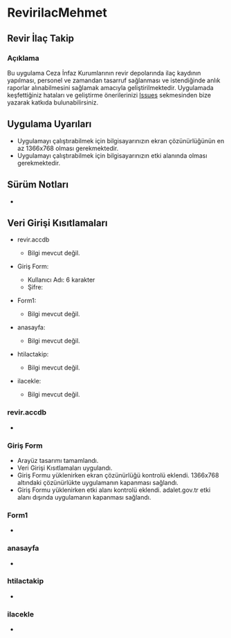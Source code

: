 # RevirilacMehmet
## Revir İlaç Takip

### Açıklama
Bu uygulama Ceza İnfaz Kurumlarının revir depolarında ilaç kaydının yapılması, personel ve zamandan tasarruf sağlanması ve istendiğinde anlık raporlar alınabilmesini sağlamak amacıyla geliştirilmektedir.
Uygulamada keşfettiğiniz hataları ve geliştirme önerilerinizi [Issues](https://github.com/cep78/RevirilacMehmet/issues/new) sekmesinden bize yazarak katkıda bulunabilirsiniz.

## Uygulama Uyarıları
- Uygulamayı çalıştırabilmek için bilgisayarınızın ekran çözünürlüğünün en az 1366x768 olması gerekmektedir.
- Uygulamayı çalıştırabilmek için bilgisayarınızın etki alanında olması gerekmektedir.

## Sürüm Notları
- 

## Veri Girişi Kısıtlamaları
- revir.accdb
  - Bilgi mevcut değil.

- Giriş Form:
  - Kullanıcı Adı: 6 karakter
  - Şifre: 

- Form1:
  - Bilgi mevcut değil.

- anasayfa:
  - Bilgi mevcut değil.

- htilactakip:
  - Bilgi mevcut değil.

- ilacekle:
  - Bilgi mevcut değil.

### revir.accdb
- 

### Giriş Form
- Arayüz tasarımı tamamlandı.
- Veri Girişi Kısıtlamaları uygulandı.
- Giriş Formu yüklenirken ekran çözünürlüğü kontrolü eklendi. 1366x768 altındaki çözünürlükte uygulamanın kapanması sağlandı.
- Giriş Formu yüklenirken etki alanı kontrolü eklendi. adalet.gov.tr etki alanı dışında uygulamanın kapanması sağlandı.

### Form1
- 

### anasayfa
- 

### htilactakip
- 

### ilacekle
- 